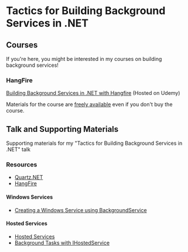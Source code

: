 # Tactics for Building Background Services in .NET

## Courses
If you're here, you might be interested in my courses on building background services!

### HangFire
[Building Background Services in .NET with Hangfire](https://www.udemy.com/course/building-background-services-in-net-with-hangfire/?referralCode=ADE705B8BB4A44749A7D) (Hosted on Udemy)  

Materials for the course are [freely available](/Course/HangFire/README.md) even if you don't buy the course.

## Talk and Supporting Materials
Supporting materials for my "Tactics for Building Background Services in .NET" talk

### Resources

* [Quartz.NET](https://www.quartz-scheduler.net/)
* [HangFire](https://www.hangfire.io/)


#### Windows Services
* [Creating a Windows Service using BackgroundService](https://learn.microsoft.com/en-us/dotnet/core/extensions/windows-service)

#### Hosted Services
* [Hosted Services](https://learn.microsoft.com/en-us/aspnet/core/fundamentals/host/hosted-services?view=aspnetcore-6.0&tabs=visual-studio)
* [Background Tasks with IHostedService](https://learn.microsoft.com/en-us/dotnet/architecture/microservices/multi-container-microservice-net-applications/background-tasks-with-ihostedservice)

